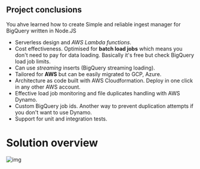 ## Project conclusions

You ahve learned how to create Simple and reliable ingest manager for BigQuery written in Node.JS

- Serverless design and *AWS Lambda functions*.
- Cost effectiveness. Optimised for **batch load jobs** which means you don't need to pay for data loading. Basically it's free but check BigQuery load job limits.
- Can use *streaming* inserts (BigQuery streaming loading).
- Tailored for **AWS** but can be easily migrated to GCP, Azure.
- Architecture as code built with AWS Cloudformation. Deploy in one click in any other AWS account.
- Effective load job monitoring and file duplicates handling with AWS Dynamo.
- Custom BigQuery job ids. Another way to prevent duplication attempts if you don't want to use Dynamo.
- Support for unit and integration tests.

# Solution overview
![img](https://mydataschool.com/liveprojects/img/ingestManager.drawio.png)